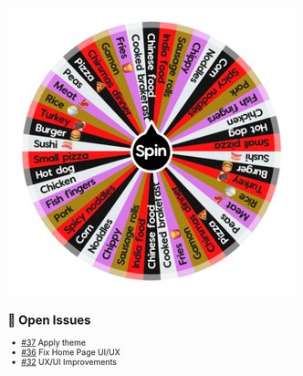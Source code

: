 ![Project Screenshot](https://github.com/tgilly93/Dinner_Generator_React/blob/main/images/Dinner_Generator_React_thumb.png?raw=true)

## 🚀 Open Issues


<!-- ISSUES-START -->
- [#37](https://github.com/tgilly93/Dinner_Generator_React/issues/37) Apply theme
- [#36](https://github.com/tgilly93/Dinner_Generator_React/issues/36) Fix Home Page UI/UX
- [#32](https://github.com/tgilly93/Dinner_Generator_React/issues/32) UX/UI Improvements
<!-- ISSUES-END -->
